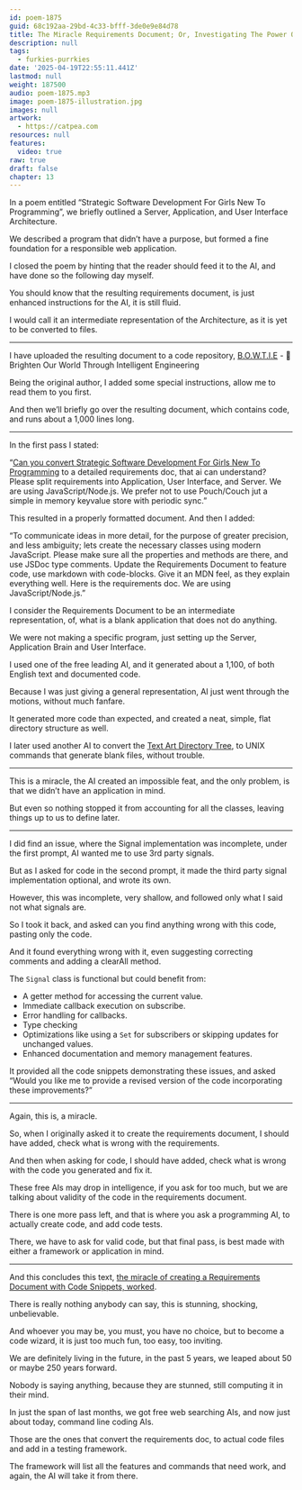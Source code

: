 ```yaml
---
id: poem-1875
guid: 68c192aa-29bd-4c33-bfff-3de0e9e84d78
title: The Miracle Requirements Document; Or, Investigating The Power Of Artificial Intelligence
description: null
tags:
  - furkies-purrkies
date: '2025-04-19T22:55:11.441Z'
lastmod: null
weight: 187500
audio: poem-1875.mp3
image: poem-1875-illustration.jpg
images: null
artwork:
  - https://catpea.com
resources: null
features:
  video: true
raw: true
draft: false
chapter: 13
---
```


In a poem entitled “Strategic Software Development For Girls New To Programming”,
we briefly outlined a Server, Application, and User Interface Architecture.

We described a program that didn’t have a purpose,
but formed a fine foundation for a responsible web application.

I closed the poem by hinting that the reader should feed it to the AI,
and have done so the following day myself.

You should know that the resulting requirements document,
is just enhanced instructions for the AI, it is still fluid.

I would call it an intermediate representation of the Architecture,
as it is yet to be converted to files.

---

I have uploaded the resulting document to a code repository,
[B.O.W.T.I.E][1] - 🎀 Brighten Our World Through Intelligent Engineering

Being the original author, I added some special instructions,
allow me to read them to you first.

And then we’ll briefly go over the resulting document,
which contains code, and runs about a 1,000 lines long.

---

In the first pass I stated:

“[Can you convert Strategic Software Development For Girls New To Programming][0] to a detailed requirements doc, that ai can understand? Please split requirements into Application, User Interface, and Server. We are using JavaScript/Node.js. We prefer not to use Pouch/Couch jut a simple in memory keyvalue store with periodic sync.”

This resulted in a properly formatted document. And then I added:

“To communicate ideas in more detail, for the purpose of greater precision, and less ambiguity; lets create the necessary classes using modern JavaScript. Please make sure all the properties and methods are there, and use JSDoc type comments. Update the Requirements Document to feature code, use markdown with code-blocks. Give it an MDN feel, as they explain everything well. Here is the requirements doc. We are using JavaScript/Node.js.”


I consider the Requirements Document to be an intermediate representation,
of, what is a blank application that does not do anything.

We were not making a specific program,
just setting up the Server, Application Brain and User Interface.

I used one of the free leading AI, and it generated about a 1,100,
of both English text and documented code.

Because I was just giving a general representation,
AI just went through the motions, without much fanfare.

It generated more code than expected,
and created a neat, simple, flat directory structure as well.

I later used another AI to convert the [Text Art Directory Tree][2],
to UNIX commands that generate blank files, without trouble.

---

This is a miracle, the AI created an impossible feat,
and the only problem, is that we didn’t have an application in mind.

But even so nothing stopped it from accounting for all the classes,
leaving things up to us to define later.

---

I did find an issue, where the Signal implementation was incomplete,
under the first prompt, AI wanted me to use 3rd party signals.

But as I asked for code in the second prompt,
it made the third party signal implementation optional, and wrote its own.

However, this was incomplete, very shallow,
and followed only what I said not what signals are.

So I took it back, and asked can you find anything wrong with this code, pasting only the code.

And it found everything wrong with it,
even suggesting correcting comments and adding a clearAll method.

The `Signal` class is functional but could benefit from:
- A getter method for accessing the current value.
- Immediate callback execution on subscribe.
- Error handling for callbacks.
- Type checking
- Optimizations like using a `Set` for subscribers or skipping updates for unchanged values.
- Enhanced documentation and memory management features.

It provided all the code snippets demonstrating these issues,
and asked “Would you like me to provide a revised version of the code incorporating these improvements?”

---

Again, this is,
a miracle.

So, when I originally asked it to create the requirements document,
I should have added, check what is wrong with the requirements.

And then when asking for code, I should have added,
check what is wrong with the code you generated and fix it.

These free AIs may drop in intelligence, if you ask for too much,
but we are talking about validity of the code in the requirements document.

There is one more pass left, and that is where you ask a programming AI,
to actually create code, and add code tests.

There, we have to ask for valid code,
but that final pass, is best made with either a framework or application in mind.

---

And this concludes this text,
[the miracle of creating a Requirements Document with Code Snippets, worked][1].

There is really nothing anybody can say,
this is stunning, shocking, unbelievable.

And whoever you may be, you must, you have no choice,
but to become a code wizard, it is just too much fun, too easy, too inviting.

We are definitely living in the future,
in the past 5 years, we leaped about 50 or maybe 250 years forward.

Nobody is saying anything,
because they are stunned, still computing it in their mind.


In just the span of last months, we got free web searching AIs,
and now just about today, command line coding AIs.

Those are the ones that convert the requirements doc,
to actual code files and add in a testing framework.

The framework will list all the features and commands that need work,
and again, the AI will take it from there.

[0]: https://www.catpea.com/permalink/96cd2625-3cb0-4584-9bce-db0de2ef3aed/
[1]: https://github.com/catpea/bowtie
[2]: https://github.com/catpea/bowtie?tab=readme-ov-file#implementation-notes
